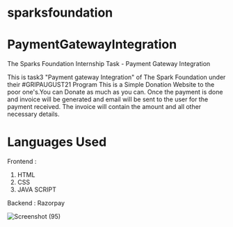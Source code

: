 # sparksfoundation
# PaymentGatewayIntegration
The Sparks Foundation Internship Task - Payment Gateway Integration 

This is task3 "Payment gateway Integration" of The Spark Foundation under their #GRIPAUGUST21 Program
This is a Simple Donation Website to the poor one's.You can Donate as much as you can.
Once the payment is done and invoice will be generated and email will be sent to the user for the payment received. The
invoice will contain the amount and all other necessary details.

# Languages Used

Frontend :

1) HTML
2) CSS
3) JAVA SCRIPT

Backend :
Razorpay


![Screenshot (95)](https://user-images.githubusercontent.com/83746383/130267707-b23cc25b-fa6e-4909-9b05-e6b235ec532f.png)
